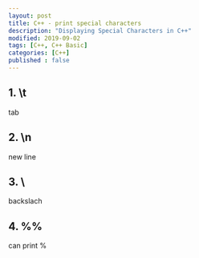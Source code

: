 ```yaml
---
layout: post
title: C++ - print special characters
description: "Displaying Special Characters in C++"
modified: 2019-09-02
tags: [C++, C++ Basic]
categories: [C++]
published : false
---
```


## 1. \t  
tab
## 2. \n
new line
## 3. \\
backslach 
## 4. %%
can print %